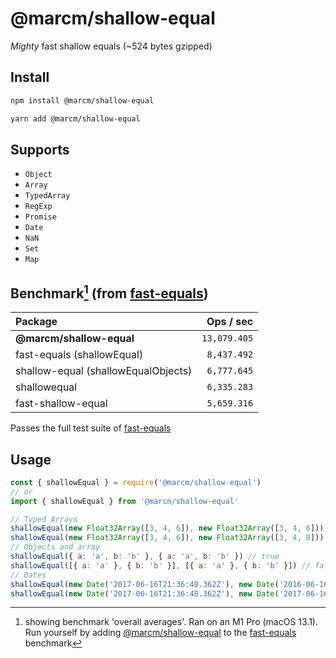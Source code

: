 # @marcm/shallow-equal

*Mighty* fast shallow equals (~524 bytes gzipped)

## Install
```bash
npm install @marcm/shallow-equal
```
```bash
yarn add @marcm/shallow-equal
```

## Supports 
- ``Object``
- ``Array``
- ``TypedArray``
- ``RegExp``
- ``Promise``
- ``Date``
- ``NaN``
- ``Set``
- ``Map``

## Benchmark[^1] (from [fast-equals](https://github.com/planttheidea/fast-equals))
[^1]: showing benchmark 'overall averages'. Ran on an M1 Pro (macOS 13.1).
Run yourself by adding [@marcm/shallow-equal](https://github.com/MarcusMathiassen/shallow-equal) to the [fast-equals](https://github.com/planttheidea/fast-equals) benchmark

| Package | Ops / sec |
| :---        |    ---: |
| **@marcm/shallow-equal**            | ``13,079.405`` |
| fast-equals (shallowEqual)          | ``8,437.492``  |
| shallow-equal (shallowEqualObjects) | ``6,777.645``  |
| shallowequal                        | ``6,335.283``  |
| fast-shallow-equal                  | ``5,659.316``  |

Passes the full test suite of [fast-equals](https://github.com/planttheidea/fast-equals)

## Usage
```javascript
const { shallowEqual } = require('@marcm/shallow-equal')
// or
import { shallowEqual } from '@marcm/shallow-equal'

// Typed Arrays
shallowEqual(new Float32Array([3, 4, 6]), new Float32Array([3, 4, 6])) // true
shallowEqual(new Float32Array([3, 4, 6]), new Float32Array([3, 4, 8])) // false
// Objects and array
shallowEqual({ a: 'a', b: 'b' }, { a: 'a', b: 'b' }) // true
shallowEqual([{ a: 'a' }, { b: 'b' }], [{ a: 'a' }, { b: 'b' }]) // false
// Dates
shallowEqual(new Date('2017-06-16T21:36:48.362Z'), new Date('2016-06-16T21:36:48.362Z')) // false
shallowEqual(new Date('2017-06-16T21:36:48.362Z'), new Date('2017-06-16T21:36:48.362Z')) // true
